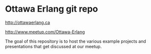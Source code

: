 Ottawa Erlang git repo
======================

http://ottawaerlang.ca

http://www.meetup.com/Ottawa-Erlang

The goal of this repository is to host the various example
projects and presentations that get discussed at our meetup.
